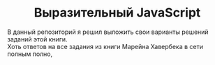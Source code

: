 # 
# <div align="center">Выразительный JavaScript</div>  
  

<div align="left">В данный репозиторий я решил выложить свои варианты решений заданий этой книги.</div>   


<div align="left">Хоть ответов на все задания из книги Марейна Хавербека в сети полным полно, <div style="font-weight: bold>обещаю</div>, что мои решения - это только мои решения!)</div> 



